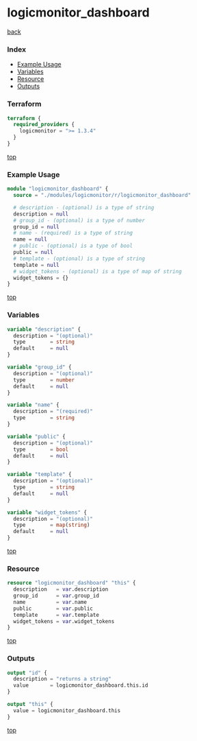 # logicmonitor_dashboard

[back](../logicmonitor.md)

### Index

- [Example Usage](#example-usage)
- [Variables](#variables)
- [Resource](#resource)
- [Outputs](#outputs)

### Terraform

```terraform
terraform {
  required_providers {
    logicmonitor = ">= 1.3.4"
  }
}
```

[top](#index)

### Example Usage

```terraform
module "logicmonitor_dashboard" {
  source = "./modules/logicmonitor/r/logicmonitor_dashboard"

  # description - (optional) is a type of string
  description = null
  # group_id - (optional) is a type of number
  group_id = null
  # name - (required) is a type of string
  name = null
  # public - (optional) is a type of bool
  public = null
  # template - (optional) is a type of string
  template = null
  # widget_tokens - (optional) is a type of map of string
  widget_tokens = {}
}
```

[top](#index)

### Variables

```terraform
variable "description" {
  description = "(optional)"
  type        = string
  default     = null
}

variable "group_id" {
  description = "(optional)"
  type        = number
  default     = null
}

variable "name" {
  description = "(required)"
  type        = string
}

variable "public" {
  description = "(optional)"
  type        = bool
  default     = null
}

variable "template" {
  description = "(optional)"
  type        = string
  default     = null
}

variable "widget_tokens" {
  description = "(optional)"
  type        = map(string)
  default     = null
}
```

[top](#index)

### Resource

```terraform
resource "logicmonitor_dashboard" "this" {
  description   = var.description
  group_id      = var.group_id
  name          = var.name
  public        = var.public
  template      = var.template
  widget_tokens = var.widget_tokens
}
```

[top](#index)

### Outputs

```terraform
output "id" {
  description = "returns a string"
  value       = logicmonitor_dashboard.this.id
}

output "this" {
  value = logicmonitor_dashboard.this
}
```

[top](#index)